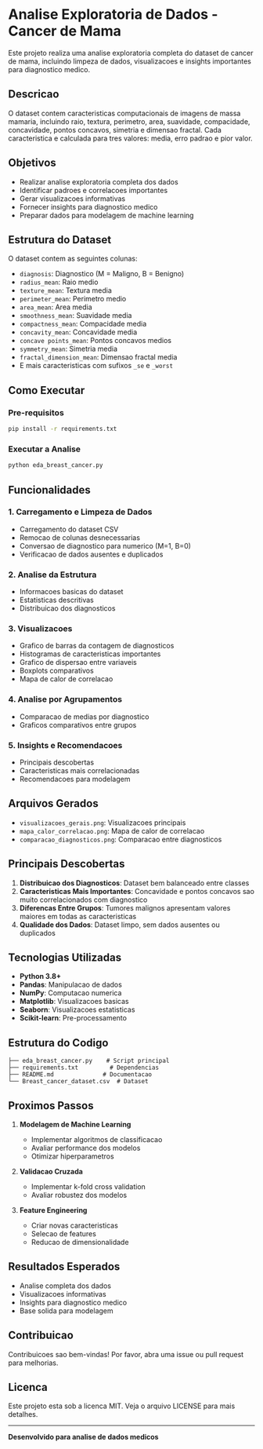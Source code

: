 # Analise Exploratoria de Dados - Cancer de Mama

Este projeto realiza uma analise exploratoria completa do dataset de cancer de mama, incluindo limpeza de dados, visualizacoes e insights importantes para diagnostico medico.

## Descricao

O dataset contem caracteristicas computacionais de imagens de massa mamaria, incluindo raio, textura, perimetro, area, suavidade, compacidade, concavidade, pontos concavos, simetria e dimensao fractal. Cada caracteristica e calculada para tres valores: media, erro padrao e pior valor.

## Objetivos

- Realizar analise exploratoria completa dos dados
- Identificar padroes e correlacoes importantes
- Gerar visualizacoes informativas
- Fornecer insights para diagnostico medico
- Preparar dados para modelagem de machine learning

## Estrutura do Dataset

O dataset contem as seguintes colunas:
- `diagnosis`: Diagnostico (M = Maligno, B = Benigno)
- `radius_mean`: Raio medio
- `texture_mean`: Textura media
- `perimeter_mean`: Perimetro medio
- `area_mean`: Area media
- `smoothness_mean`: Suavidade media
- `compactness_mean`: Compacidade media
- `concavity_mean`: Concavidade media
- `concave points_mean`: Pontos concavos medios
- `symmetry_mean`: Simetria media
- `fractal_dimension_mean`: Dimensao fractal media
- E mais caracteristicas com sufixos `_se` e `_worst`

## Como Executar

### Pre-requisitos

```bash
pip install -r requirements.txt
```

### Executar a Analise

```bash
python eda_breast_cancer.py
```

## Funcionalidades

### 1. Carregamento e Limpeza de Dados
- Carregamento do dataset CSV
- Remocao de colunas desnecessarias
- Conversao de diagnostico para numerico (M=1, B=0)
- Verificacao de dados ausentes e duplicados

### 2. Analise da Estrutura
- Informacoes basicas do dataset
- Estatisticas descritivas
- Distribuicao dos diagnosticos

### 3. Visualizacoes
- Grafico de barras da contagem de diagnosticos
- Histogramas de caracteristicas importantes
- Grafico de dispersao entre variaveis
- Boxplots comparativos
- Mapa de calor de correlacao

### 4. Analise por Agrupamentos
- Comparacao de medias por diagnostico
- Graficos comparativos entre grupos

### 5. Insights e Recomendacoes
- Principais descobertas
- Caracteristicas mais correlacionadas
- Recomendacoes para modelagem

## Arquivos Gerados

- `visualizacoes_gerais.png`: Visualizacoes principais
- `mapa_calor_correlacao.png`: Mapa de calor de correlacao
- `comparacao_diagnosticos.png`: Comparacao entre diagnosticos

## Principais Descobertas

1. **Distribuicao dos Diagnosticos**: Dataset bem balanceado entre classes
2. **Caracteristicas Mais Importantes**: Concavidade e pontos concavos sao muito correlacionados com diagnostico
3. **Diferencas Entre Grupos**: Tumores malignos apresentam valores maiores em todas as caracteristicas
4. **Qualidade dos Dados**: Dataset limpo, sem dados ausentes ou duplicados

## Tecnologias Utilizadas

- **Python 3.8+**
- **Pandas**: Manipulacao de dados
- **NumPy**: Computacao numerica
- **Matplotlib**: Visualizacoes basicas
- **Seaborn**: Visualizacoes estatisticas
- **Scikit-learn**: Pre-processamento

## Estrutura do Codigo

```
├── eda_breast_cancer.py    # Script principal
├── requirements.txt         # Dependencias
├── README.md              # Documentacao
└── Breast_cancer_dataset.csv  # Dataset
```

## Proximos Passos

1. **Modelagem de Machine Learning**
   - Implementar algoritmos de classificacao
   - Avaliar performance dos modelos
   - Otimizar hiperparametros

2. **Validacao Cruzada**
   - Implementar k-fold cross validation
   - Avaliar robustez dos modelos

3. **Feature Engineering**
   - Criar novas caracteristicas
   - Selecao de features
   - Reducao de dimensionalidade

## Resultados Esperados

- Analise completa dos dados
- Visualizacoes informativas
- Insights para diagnostico medico
- Base solida para modelagem

## Contribuicao

Contribuicoes sao bem-vindas! Por favor, abra uma issue ou pull request para melhorias.

## Licenca

Este projeto esta sob a licenca MIT. Veja o arquivo LICENSE para mais detalhes.

---

**Desenvolvido para analise de dados medicos** 